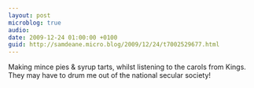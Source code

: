 ```yaml
---
layout: post
microblog: true
audio: 
date: 2009-12-24 01:00:00 +0100
guid: http://samdeane.micro.blog/2009/12/24/t7002529677.html
---
```

Making mince pies &amp; syrup tarts, whilst listening to the carols from Kings. They may have to drum me out of the national secular society!
